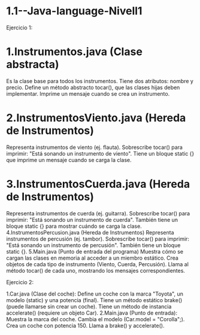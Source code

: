 # 1.1--Java-language-Nivell1
Ejercicio 1:

# 1.Instrumentos.java (Clase abstracta) 

Es la clase base para todos los instrumentos.
Tiene dos atributos: nombre y precio.
Define un método abstracto tocar(), que las clases hijas deben implementar.
Imprime un mensaje cuando se crea un instrumento.
# 2.InstrumentosViento.java (Hereda de Instrumentos)
Representa instrumentos de viento (ej. flauta).
Sobrescribe tocar() para imprimir: "Está sonando un instrumento de viento".
Tiene un bloque static {} que imprime un mensaje cuando se carga la clase.
# 3.InstrumentosCuerda.java (Hereda de Instrumentos)
Representa instrumentos de cuerda (ej. guitarra).
Sobrescribe tocar() para imprimir: "Está sonando un instrumento de cuerda".
También tiene un bloque static {} para mostrar cuándo se carga la clase.
4.InstrumentosPercusion.java (Hereda de Instrumentos)
Representa instrumentos de percusión (ej. tambor).
Sobrescribe tocar() para imprimir: "Está sonando un instrumento de percusión".
También tiene un bloque static {}.
5.Main.java (Punto de entrada del programa)
Muestra cómo se cargan las clases en memoria al acceder a un miembro estático.
Crea objetos de cada tipo de instrumento (Viento, Cuerda, Percusión).
Llama al método tocar() de cada uno, mostrando los mensajes correspondientes.

Ejercicio 2:

1.Car.java (Clase del coche):
Define un coche con la marca "Toyota", un modelo (static) y una potencia (final).
Tiene un método estático brake() (puede llamarse sin crear un coche).
Tiene un método de instancia accelerate() (requiere un objeto Car).
2️.Main.java (Punto de entrada):
Muestra la marca del coche.
Cambia el modelo (Car.model = "Corolla";).
Crea un coche con potencia 150.
Llama a brake() y accelerate().

